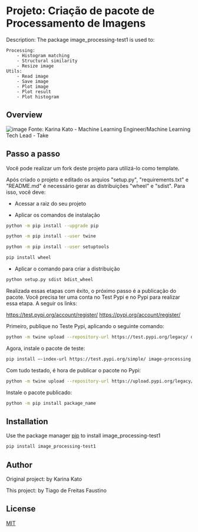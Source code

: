 # Projeto: Criação de pacote de Processamento de Imagens

Description: The package image_processing-test1 is used to:
>
	Processing:
		- Histogram matching
		- Structural similarity
		- Resize image
	Utils:
		- Read image
		- Save image
		- Plot image
		- Plot result
		- Plot histogram

## Overview

![image](https://user-images.githubusercontent.com/53586684/192152925-fc3e9713-f07a-4bf9-befb-828fd46e7c0d.png)
Fonte: Karina Kato - Machine Learning Engineer/Machine Learning Tech Lead - Take

## Passo a passo
Você pode realizar um fork deste projeto para utilizá-lo como template.

Após criado o projeto e editado os arquios "setup.py", "requirements.txt" e "README.md" é necessário gerar as distribuições "wheel" e "sdist".
Para isso, você deve:

- Acessar a raiz do seu projeto

- Aplicar os comandos de instalação
``` bash
python -m pip install --upgrade pip
```
``` bash
python -m pip install --user twine
```
``` bash
python -m pip install --user setuptools
```
``` bash
pip install wheel
````
- Aplicar o comando para criar a distribuição
``` bash
python setup.py sdist bdist_wheel
```

Realizada essas etapas com êxito, o próximo passo é a publicação do pacote.
Você precisa ter uma conta no Test Pypi e no Pypi para realizar essa etapa. A seguir os links:

https://test.pypi.org/account/register/
https://pypi.org/account/register/

Primeiro, publique no Teste Pypi, aplicando o seguinte comando:
``` bash
python -m twine upload --repository-url https://test.pypi.org/legacy/ dist/*
```
Agora, instale o pacote de teste:
```bash
pip install –-index-url https://test.pypi.org/simple/ image-processing
```
Com tudo testado, é hora de publicar o pacote no Pypi:
```bash
python -m twine upload --repository-url https://upload.pypi.org/legacy/ dist/*
```
Instale o pacote publicado:
```bash
python -m pip install package_name
```

## Installation

Use the package manager [pip](https://pip.pypa.io/en/stable/) to install image_processing-test1

```bash
pip install image_processing-test1
```

## Author


Original project: by Karina Kato

This project: by Tiago de Freitas Faustino

## License
[MIT](https://choosealicense.com/licenses/mit/)
